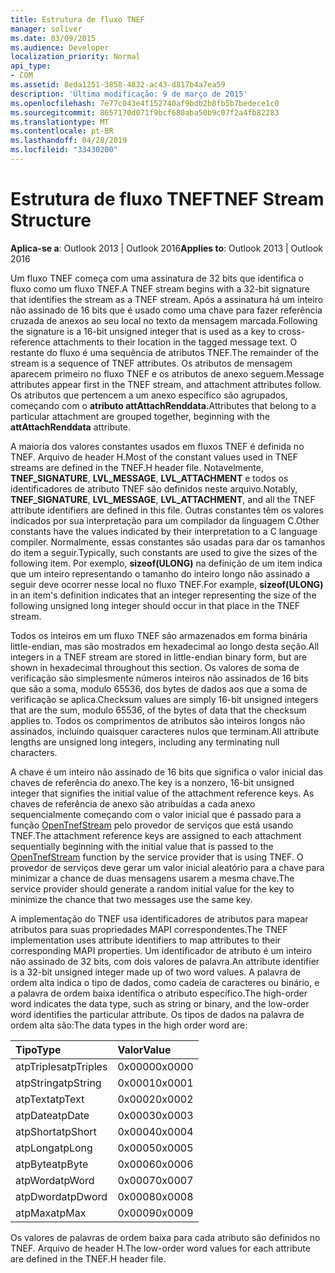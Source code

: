```yaml
---
title: Estrutura de fluxo TNEF
manager: soliver
ms.date: 03/09/2015
ms.audience: Developer
localization_priority: Normal
api_type:
- COM
ms.assetid: 8eda1251-3858-4832-ac43-d817b4a7ea59
description: 'Última modificação: 9 de março de 2015'
ms.openlocfilehash: 7e77c043e4f152740af9bdb2b8fb5b7bedece1c0
ms.sourcegitcommit: 8657170d071f9bcf680aba50b9c07f2a4fb82283
ms.translationtype: MT
ms.contentlocale: pt-BR
ms.lasthandoff: 04/28/2019
ms.locfileid: "33430200"
---
```

# <a name="tnef-stream-structure"></a><span data-ttu-id="b246e-103">Estrutura de fluxo TNEF</span><span class="sxs-lookup"><span data-stu-id="b246e-103">TNEF Stream Structure</span></span>

  
  
<span data-ttu-id="b246e-104">**Aplica-se a**: Outlook 2013 | Outlook 2016</span><span class="sxs-lookup"><span data-stu-id="b246e-104">**Applies to**: Outlook 2013 | Outlook 2016</span></span> 
  
<span data-ttu-id="b246e-105">Um fluxo TNEF começa com uma assinatura de 32 bits que identifica o fluxo como um fluxo TNEF.</span><span class="sxs-lookup"><span data-stu-id="b246e-105">A TNEF stream begins with a 32-bit signature that identifies the stream as a TNEF stream.</span></span> <span data-ttu-id="b246e-106">Após a assinatura há um inteiro não assinado de 16 bits que é usado como uma chave para fazer referência cruzada de anexos ao seu local no texto da mensagem marcada.</span><span class="sxs-lookup"><span data-stu-id="b246e-106">Following the signature is a 16-bit unsigned integer that is used as a key to cross-reference attachments to their location in the tagged message text.</span></span> <span data-ttu-id="b246e-107">O restante do fluxo é uma sequência de atributos TNEF.</span><span class="sxs-lookup"><span data-stu-id="b246e-107">The remainder of the stream is a sequence of TNEF attributes.</span></span> <span data-ttu-id="b246e-108">Os atributos de mensagem aparecem primeiro no fluxo TNEF e os atributos de anexo seguem.</span><span class="sxs-lookup"><span data-stu-id="b246e-108">Message attributes appear first in the TNEF stream, and attachment attributes follow.</span></span> <span data-ttu-id="b246e-109">Os atributos que pertencem a um anexo específico são agrupados, começando com o **atributo attAttachRenddata.**</span><span class="sxs-lookup"><span data-stu-id="b246e-109">Attributes that belong to a particular attachment are grouped together, beginning with the **attAttachRenddata** attribute.</span></span> 
  
<span data-ttu-id="b246e-110">A maioria dos valores constantes usados em fluxos TNEF é definida no TNEF. Arquivo de header H.</span><span class="sxs-lookup"><span data-stu-id="b246e-110">Most of the constant values used in TNEF streams are defined in the TNEF.H header file.</span></span> <span data-ttu-id="b246e-111">Notavelmente, **TNEF_SIGNATURE**, **LVL_MESSAGE**, **LVL_ATTACHMENT** e todos os identificadores de atributo TNEF são definidos neste arquivo.</span><span class="sxs-lookup"><span data-stu-id="b246e-111">Notably, **TNEF_SIGNATURE**, **LVL_MESSAGE**, **LVL_ATTACHMENT**, and all the TNEF attribute identifiers are defined in this file.</span></span> <span data-ttu-id="b246e-112">Outras constantes têm os valores indicados por sua interpretação para um compilador da linguagem C.</span><span class="sxs-lookup"><span data-stu-id="b246e-112">Other constants have the values indicated by their interpretation to a C language compiler.</span></span> <span data-ttu-id="b246e-113">Normalmente, essas constantes são usadas para dar os tamanhos do item a seguir.</span><span class="sxs-lookup"><span data-stu-id="b246e-113">Typically, such constants are used to give the sizes of the following item.</span></span> <span data-ttu-id="b246e-114">Por exemplo, **sizeof(ULONG)** na definição de um item indica que um inteiro representando o tamanho do inteiro longo não assinado a seguir deve ocorrer nesse local no fluxo TNEF.</span><span class="sxs-lookup"><span data-stu-id="b246e-114">For example, **sizeof(ULONG)** in an item's definition indicates that an integer representing the size of the following unsigned long integer should occur in that place in the TNEF stream.</span></span> 
  
<span data-ttu-id="b246e-115">Todos os inteiros em um fluxo TNEF são armazenados em forma binária little-endian, mas são mostrados em hexadecimal ao longo desta seção.</span><span class="sxs-lookup"><span data-stu-id="b246e-115">All integers in a TNEF stream are stored in little-endian binary form, but are shown in hexadecimal throughout this section.</span></span> <span data-ttu-id="b246e-116">Os valores de soma de verificação são simplesmente números inteiros não assinados de 16 bits que são a soma, modulo 65536, dos bytes de dados aos que a soma de verificação se aplica.</span><span class="sxs-lookup"><span data-stu-id="b246e-116">Checksum values are simply 16-bit unsigned integers that are the sum, modulo 65536, of the bytes of data that the checksum applies to.</span></span> <span data-ttu-id="b246e-117">Todos os comprimentos de atributos são inteiros longos não assinados, incluindo quaisquer caracteres nulos que terminam.</span><span class="sxs-lookup"><span data-stu-id="b246e-117">All attribute lengths are unsigned long integers, including any terminating null characters.</span></span>
  
<span data-ttu-id="b246e-118">A chave é um inteiro não assinado de 16 bits que significa o valor inicial das chaves de referência do anexo.</span><span class="sxs-lookup"><span data-stu-id="b246e-118">The key is a nonzero, 16-bit unsigned integer that signifies the initial value of the attachment reference keys.</span></span> <span data-ttu-id="b246e-119">As chaves de referência de anexo são atribuídas a cada anexo sequencialmente começando com o valor inicial que é passado para a função [OpenTnefStream](opentnefstream.md) pelo provedor de serviços que está usando TNEF.</span><span class="sxs-lookup"><span data-stu-id="b246e-119">The attachment reference keys are assigned to each attachment sequentially beginning with the initial value that is passed to the [OpenTnefStream](opentnefstream.md) function by the service provider that is using TNEF.</span></span> <span data-ttu-id="b246e-120">O provedor de serviços deve gerar um valor inicial aleatório para a chave para minimizar a chance de duas mensagens usarem a mesma chave.</span><span class="sxs-lookup"><span data-stu-id="b246e-120">The service provider should generate a random initial value for the key to minimize the chance that two messages use the same key.</span></span> 
  
<span data-ttu-id="b246e-121">A implementação do TNEF usa identificadores de atributos para mapear atributos para suas propriedades MAPI correspondentes.</span><span class="sxs-lookup"><span data-stu-id="b246e-121">The TNEF implementation uses attribute identifiers to map attributes to their corresponding MAPI properties.</span></span> <span data-ttu-id="b246e-122">Um identificador de atributo é um inteiro não assinado de 32 bits, com dois valores de palavra.</span><span class="sxs-lookup"><span data-stu-id="b246e-122">An attribute identifier is a 32-bit unsigned integer made up of two word values.</span></span> <span data-ttu-id="b246e-123">A palavra de ordem alta indica o tipo de dados, como cadeia de caracteres ou binário, e a palavra de ordem baixa identifica o atributo específico.</span><span class="sxs-lookup"><span data-stu-id="b246e-123">The high-order word indicates the data type, such as string or binary, and the low-order word identifies the particular attribute.</span></span> <span data-ttu-id="b246e-124">Os tipos de dados na palavra de ordem alta são:</span><span class="sxs-lookup"><span data-stu-id="b246e-124">The data types in the high order word are:</span></span>
  
|<span data-ttu-id="b246e-125">**Tipo**</span><span class="sxs-lookup"><span data-stu-id="b246e-125">**Type**</span></span>|<span data-ttu-id="b246e-126">**Valor**</span><span class="sxs-lookup"><span data-stu-id="b246e-126">**Value**</span></span>|
|:-----|:-----|
|<span data-ttu-id="b246e-127">atpTriples</span><span class="sxs-lookup"><span data-stu-id="b246e-127">atpTriples</span></span>  <br/> |<span data-ttu-id="b246e-128">0x0000</span><span class="sxs-lookup"><span data-stu-id="b246e-128">0x0000</span></span>  <br/> |
|<span data-ttu-id="b246e-129">atpString</span><span class="sxs-lookup"><span data-stu-id="b246e-129">atpString</span></span>  <br/> |<span data-ttu-id="b246e-130">0x0001</span><span class="sxs-lookup"><span data-stu-id="b246e-130">0x0001</span></span>  <br/> |
|<span data-ttu-id="b246e-131">atpText</span><span class="sxs-lookup"><span data-stu-id="b246e-131">atpText</span></span>  <br/> |<span data-ttu-id="b246e-132">0x0002</span><span class="sxs-lookup"><span data-stu-id="b246e-132">0x0002</span></span>  <br/> |
|<span data-ttu-id="b246e-133">atpDate</span><span class="sxs-lookup"><span data-stu-id="b246e-133">atpDate</span></span>  <br/> |<span data-ttu-id="b246e-134">0x0003</span><span class="sxs-lookup"><span data-stu-id="b246e-134">0x0003</span></span>  <br/> |
|<span data-ttu-id="b246e-135">atpShort</span><span class="sxs-lookup"><span data-stu-id="b246e-135">atpShort</span></span>  <br/> |<span data-ttu-id="b246e-136">0x0004</span><span class="sxs-lookup"><span data-stu-id="b246e-136">0x0004</span></span>  <br/> |
|<span data-ttu-id="b246e-137">atpLong</span><span class="sxs-lookup"><span data-stu-id="b246e-137">atpLong</span></span>  <br/> |<span data-ttu-id="b246e-138">0x0005</span><span class="sxs-lookup"><span data-stu-id="b246e-138">0x0005</span></span>  <br/> |
|<span data-ttu-id="b246e-139">atpByte</span><span class="sxs-lookup"><span data-stu-id="b246e-139">atpByte</span></span>  <br/> |<span data-ttu-id="b246e-140">0x0006</span><span class="sxs-lookup"><span data-stu-id="b246e-140">0x0006</span></span>  <br/> |
|<span data-ttu-id="b246e-141">atpWord</span><span class="sxs-lookup"><span data-stu-id="b246e-141">atpWord</span></span>  <br/> |<span data-ttu-id="b246e-142">0x0007</span><span class="sxs-lookup"><span data-stu-id="b246e-142">0x0007</span></span>  <br/> |
|<span data-ttu-id="b246e-143">atpDword</span><span class="sxs-lookup"><span data-stu-id="b246e-143">atpDword</span></span>  <br/> |<span data-ttu-id="b246e-144">0x0008</span><span class="sxs-lookup"><span data-stu-id="b246e-144">0x0008</span></span>  <br/> |
|<span data-ttu-id="b246e-145">atpMax</span><span class="sxs-lookup"><span data-stu-id="b246e-145">atpMax</span></span>  <br/> |<span data-ttu-id="b246e-146">0x0009</span><span class="sxs-lookup"><span data-stu-id="b246e-146">0x0009</span></span>  <br/> |
   
<span data-ttu-id="b246e-147">Os valores de palavras de ordem baixa para cada atributo são definidos no TNEF. Arquivo de header H.</span><span class="sxs-lookup"><span data-stu-id="b246e-147">The low-order word values for each attribute are defined in the TNEF.H header file.</span></span>
  

